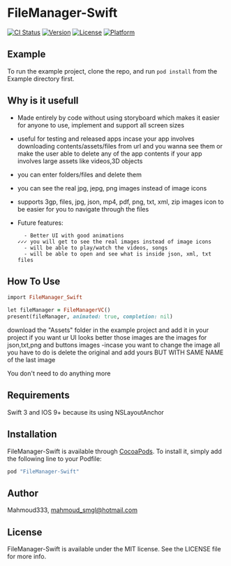 # FileManager-Swift

[![CI Status](http://img.shields.io/travis/Mahmoud333/FileManager-Swift.svg?style=flat)](https://travis-ci.org/Mahmoud333/FileManager-Swift)
[![Version](https://img.shields.io/cocoapods/v/FileManager-Swift.svg?style=flat)](http://cocoapods.org/pods/FileManager-Swift)
[![License](https://img.shields.io/cocoapods/l/FileManager-Swift.svg?style=flat)](http://cocoapods.org/pods/FileManager-Swift)
[![Platform](https://img.shields.io/cocoapods/p/FileManager-Swift.svg?style=flat)](http://cocoapods.org/pods/FileManager-Swift)

## Example

To run the example project, clone the repo, and run `pod install` from the Example directory first.

## Why is it usefull
- Made entirely by code without using storyboard which makes it easier for anyone to use, implement and support all screen sizes

- useful for testing and released apps incase your app involves downloading contents/assets/files from url and you wanna see them or make the user able to delete any of the app contents if your app involves large assets like videos,3D objects

- you can enter folders/files and delete them

- you can see the real jpg, jepg, png images instead of image icons

- supports 3gp, files, jpg, json, mp4, pdf, png, txt, xml, zip images icon to be easier for you to navigate through the files

- Future features:

        - Better UI with good animations
      ✓✓✓ you will get to see the real images instead of image icons 
        - will be able to play/watch the videos, songs
        - will be able to open and see what is inside json, xml, txt files


## How To Use 

```ruby
import FileManager_Swift

let fileManager = FileManagerVC()
present(fileManager, animated: true, completion: nil)
```
download the "Assets" folder in the example project and add it in your project if you want ur UI looks better those images are the images for json,txt,png and buttons images
    -incase you want to change the image all you have to do is delete the original and add yours BUT WITH SAME NAME of the last image

You don't need to do anything more

## Requirements
Swift 3 and IOS 9+ because its using NSLayoutAnchor

## Installation

FileManager-Swift is available through [CocoaPods](http://cocoapods.org). To install
it, simply add the following line to your Podfile:

```ruby
pod "FileManager-Swift"
```


## Author

Mahmoud333, mahmoud_smgl@hotmail.com

## License

FileManager-Swift is available under the MIT license. See the LICENSE file for more info.
